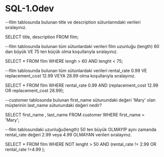 # SQL-1.Odev
--film tablosunda bulunan title ve description sütunlarındaki verileri sıralayınız.

SELECT title, description
FROM film;

--film tablosunda bulunan tüm sütunlardaki verileri film uzunluğu (length) 60 dan büyük VE 75 ten küçük olma koşullarıyla sıralayınız.

SELECT *
FROM film
WHERE lengh > 60 AND lenght < 75;

--film tablosunda bulunan tüm sütunlardaki verileri rental_rate 0.99 VE replacement_cost 12.99 VEYA 28.99 olma koşullarıyla sıralayınız.

SELECT *
FROM film
WHERE rental_rate 0.99 AND (replacement_cost 12.99 OR replacement_cost 28.99);

--customer tablosunda bulunan first_name sütunundaki değeri 'Mary' olan müşterinin last_name sütunundaki değeri nedir?

SELECT first_name , last_name
FROM customer
WHERE first_name = 'Mary';

--film tablosundaki uzunluğu(length) 50 ten büyük OLMAYIP aynı zamanda rental_rate değeri 2.99 veya 4.99 OLMAYAN verileri sıralayınız.

SELECT *
FROM film
WHERE NOT lenght > 50 AND (rental_rate != 2.99 OR rental_rate !=4.99 );
